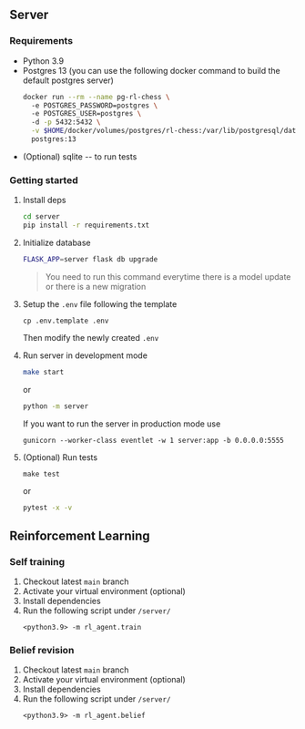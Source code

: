 ## Server

### Requirements
* Python 3.9
* Postgres 13 (you can use the following docker command to build the default postgres server)
    ```sh
    docker run --rm --name pg-rl-chess \ 
      -e POSTGRES_PASSWORD=postgres \ 
      -e POSTGRES_USER=postgres \ 
      -d -p 5432:5432 \
      -v $HOME/docker/volumes/postgres/rl-chess:/var/lib/postgresql/data \ 
      postgres:13
    ```
* (Optional) sqlite -- to run tests

### Getting started
1. Install deps
    ```sh
    cd server
    pip install -r requirements.txt
    ````
2. Initialize database
    ```sh
    FLASK_APP=server flask db upgrade
    ```
    > You need to run this command everytime there is a model update or there is a new migration
3. Setup the `.env` file following the template
    ```
    cp .env.template .env
    ```
    Then modify the newly created `.env`
4. Run server in development mode
    ```sh
    make start
    ```
    
    or
    
    ```sh
    python -m server
    ```
    If you want to run the server in production mode use
    ```
    gunicorn --worker-class eventlet -w 1 server:app -b 0.0.0.0:5555
    ```
5. (Optional) Run tests
    ```
    make test
    ```
    
    or

    ```sh
    pytest -x -v
    ```


## Reinforcement Learning

### Self training

1. Checkout latest `main` branch
2. Activate your virtual environment (optional)
3. Install dependencies
4. Run the following script under `/server/`
   ```
   <python3.9> -m rl_agent.train
   ```


### Belief revision

1. Checkout latest `main` branch
2. Activate your virtual environment (optional)
3. Install dependencies
4. Run the following script under `/server/`
    ```
    <python3.9> -m rl_agent.belief
    ```
